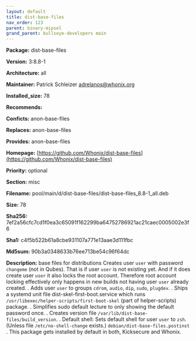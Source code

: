 ```yaml
---
layout: default
title: dist-base-files
nav_order: 123
parent: binary-mipsel
grand_parent: bullseye-developers main
---
```


**Package:** dist-base-files

**Version:** 3:8.8-1

**Architecture:**  all

**Maintainer:**  Patrick Schleizer <adrelanos@whonix.org>

**Installed_size:**  78

**Recommends:**  

**Conficts:**  anon-base-files

**Replaces:**  anon-base-files

**Provides:**  anon-base-files

**Homepage:**  [https://github.com/Whonix/dist-base-files](https://github.com/Whonix/dist-base-files)

**Priority:**  optional

**Section:** misc

**Filename:**  pool/main/d/dist-base-files/dist-base-files_8.8-1_all.deb

**Size:**  78

**Sha256:**  7ef2a56cfc7cd1f0ea3c65091f162299ba64752786921ac21caec0005002e3f6

**Sha1:**  c4f5b522b61a8cbe931107a771e13aae3d111fbc

**Md5sum:**  90b3a0348633b76ee713be54c96f64dc

**Description:** base files for distributions
 Creates user `user` with password `changeme` (not in Qubes).
 That is if user `user` is not existing yet.
 And if it does create user `user` it also locks the root account.
 Therefore root account locking effectively only happens in new
 builds not having user `user` already created.
 .
 Adds user `user` to groups `cdrom`, `audio`, `dip`, `sudo`, `plugdev`.
 .
 Ships a systemd unit file dist-skel-first-boot.service
 which runs `/usr/libexec/helper-scripts/first-boot-skel`
 (part of helper-scripts) package.
 .
 Simplifies sudo default lecture to only showing the default password once.
 .
 Creates version file `/var/lib/dist-base-files/build_version`.
 .
 Default shell: Sets default shell for user `user` to `zsh`.
 (Unless file `/etc/no-shell-change` exists.)
 `debian/dist-base-files.postinst`
 .
 This package gets installed by default in both, Kicksecure and Whonix.


